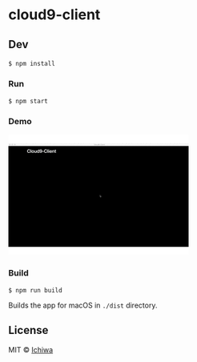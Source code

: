 # cloud9-client


## Dev

```
$ npm install
```

### Run

```
$ npm start
```

### Demo
![demo](./demo.gif)


### Build

```
$ npm run build
```

Builds the app for macOS in `./dist` directory.


## License

MIT © [Ichiwa](https://github.com/ichiwa)
